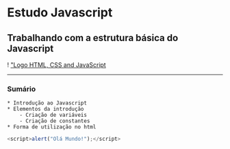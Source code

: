 # Estudo Javascript

## Trabalhando com a estrutura básica do Javascript
! ["Logo HTML, CSS and JavaScript](https://www.alura.com.br/artigos/assets/html-css-js/imagem-4.png)

---

### Sumário

    * Introdução ao Javascript
    * Elementos da introdução
        - Criação de variáveis
        - Criação de constantes
    * Forma de utilização no html

```javascript
<script>alert("Olá Mundo!");</script>
```
